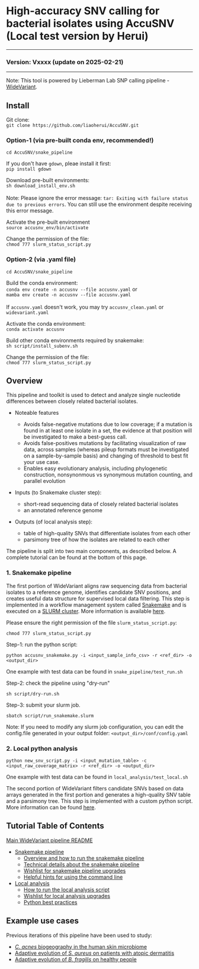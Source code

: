 # High-accuracy SNV calling for bacterial isolates using AccuSNV (Local test version by Herui)
-------------------------------------------------

### Version: Vxxxx (update on 2025-02-21)
-------------------------------------------------

Note: This tool is powered by Lieberman Lab SNP calling pipeline - [WideVariant](https://github.com/liebermanlab/WideVariant).

## Install

Git clone:<BR/>
`git clone https://github.com/liaoherui/AccuSNV.git`<BR/>

### Option-1 (via pre-built conda env, recommended!)

`cd AccuSNV/snake_pipeline`<BR/>

If you don't have `gdown`, pleae install it first:<BR/>
`pip install gdown`

Download pre-built environments:<BR/>
`sh download_install_env.sh`<BR/><BR/>
Note: Please ignore the error message: `tar: Exiting with failure status due to previous errors`. You can still use the environment despite receiving this error message.

Activate the pre-built environment<BR/>
`source accusnv_env/bin/activate`

Change the permission of the file:<BR/>
`chmod 777 slurm_status_script.py`<BR/>

### Option-2 (via .yaml file)

`cd AccuSNV/snake_pipeline`<BR/>

Build the conda environment:<BR/>
`conda env create -n accusnv --file accusnv.yaml` or <BR/>`mamba env create -n accusnv --file accusnv.yaml` <BR/> <BR/>
If `accusnv.yaml` doesn't work, you may try `accusnv_clean.yaml` or `widevariant.yaml`
<!--- If the command above doesn't work, you may consider:<BR/>
`conda create -n widevariant snakemake biopython -y` or <BR/>
`mamba create -n widevariant snakemake biopython -y` <BR/> --> 

Activate the conda environment:<BR/>
`conda activate accusnv`<BR/>

Build other conda environments required by snakemake:<BR/>
`sh script/install_subenv.sh`<BR/>

Change the permission of the file:<BR/>
`chmod 777 slurm_status_script.py`<BR/>





## Overview

This pipeline and toolkit is used to detect and analyze single nucleotide differences between closely related bacterial isolates. 

* Noteable features
	* Avoids false-negative mutations due to low coverage; if a mutation is found in at least one isolate in a set, the evidence at that position will be investigated to make a best-guess call.
	* Avoids false-positives mutations by facilitating visualization of raw data, across samples (whereas pileup formats must be investigated on a sample-by-sample basis) and changing of threshold to best fit your use case.
	* Enables easy evolutionary analysis, including phylogenetic construction, nonsynonmous vs synonymous mutation counting, and parallel evolution


* Inputs (to Snakemake cluster step): 
	* short-read sequencing data of closely related bacterial isolates
	* an annotated reference genome
* Outputs (of local analysis step): 
	* table of high-quality SNVs that differentiate isolates from each other
	* parsimony tree of how the isolates are related to each other 

The pipeline is split into two main components, as described below. A complete tutorial can be found at the bottom of this page.


### 1. Snakemake pipeline

The first portion of WideVariant aligns raw sequencing data from bacterial isolates to a reference genome, identifies candidate SNV positions, and creates useful data structure for supervised local data filtering. This step is implemented in a workflow management system called [Snakemake](http://snakemake.readthedocs.io) and is executed on a [SLURM cluster](https://slurm.schedmd.com/documentation.html). More information is available [here](readme_files/readme_snake_main.md).

<!--- #### 1.1 Update - 2025-02-21: A user-friendly Python script is now available to help users run the pipeline more easily. Instructions are provided below:


Make sure to configure your `config.yaml` file and `script/run_snakemake.slurm` before starting the steps below.. -->

Please ensure the right permission of the file `slurm_status_script.py`:

`chmod 777 slurm_status_script.py`<BR/>

Step-1: run the python script: <BR/>

`python accusnv_snakemake.py -i <input_sample_info_csv> -r <ref_dir> -o <output_dir>`

One example with test data can be found in `snake_pipeline/test_run.sh`

Step-2: check the pipeline using "dry-run"<BR/>

`sh script/dry-run.sh`<BR/>

Step-3: submit your slurm job.<BR/>

`sbatch script/run_snakemake.slurm`<BR/>

Note: If you need to modify any slurm job configuration, you can edit the config.file generated in your output folder: `<output_dir>/conf/config.yaml`



### 2. Local python analysis

`python new_snv_script.py -i <input_mutation_table> -c <input_raw_coverage_matrix> -r <ref_dir> -o <output_dir>`

One example with test data can be found in `local_analysis/test_local.sh`

The second portion of WideVariant filters candidate SNVs based on data arrays generated in the first portion and generates a high-quality SNV table and a parsimony tree. This step is implemented with a custom python script. More information can be found [here](readme_files/readme_local_main.md).


## Tutorial Table of Contents

[Main WideVariant pipeline README](README.md)
* [Snakemake pipeline](readme_files/readme_snake_main.md)
	* [Overview and how to run the snakemake pipeline](readme_files/readme_snake_run.md)
	* [Technical details about the snakemake pipeline](readme_files/readme_snake_rules.md)
	* [Wishlist for snakemake pipeline upgrades](readme_files/readme_snake_wishlist.md)
	* [Helpful hints for using the command line](readme_files/readme_snake_basics.md)
* [Local analysis](readme_files/readme_local_main.md)
	* [How to run the local analysis script](readme_files/readme_local_run.md)
	* [Wishlist for local analysis upgrades](readme_files/readme_local_wishlist.md)
	* [Python best practices](readme_files/readme_local_best.md)


## Example use cases

Previous iterations of this pipeline have been used to study:
* [_C. acnes_ biogeography in the human skin microbiome](https://www.sciencedirect.com/science/article/pii/S1931312821005783)
* [Adaptive evolution of _S. aureus_ on patients with atopic dermatitis](https://www.biorxiv.org/content/10.1101/2021.03.24.436824v3)
* [Adaptive evolution of _B. fragilis_ on healthy people](https://www.sciencedirect.com/science/article/pii/S1931312819301593)


